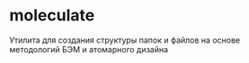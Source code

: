 # moleculate
Утилита для создания структуры папок и файлов на основе методологий БЭМ и атомарного дизайна
